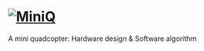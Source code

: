 [![MiniQ](https://github.com/billhsu/MiniQ/raw/master/doc/MiniQ_Logo.png)](http://github.com/billhsu/MiniQ/)
=====

A mini quadcopter: Hardware design &amp; Software algorithm
